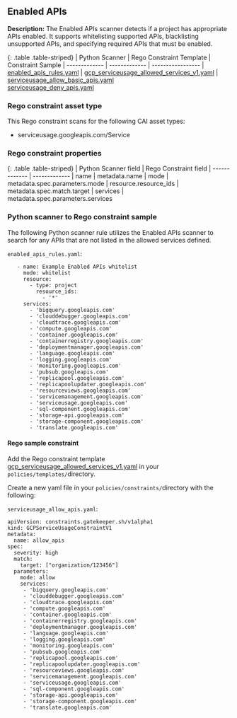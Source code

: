 ## Enabled APIs

**Description:** The Enabled APIs scanner detects if a project has appropriate 
APIs enabled. It supports whitelisting supported APIs, blacklisting unsupported 
APIs, and specifying required APIs that must be enabled.

{: .table .table-striped}
| Python Scanner | Rego Constraint Template | Constraint Sample
| ------------- | ------------- | -----------------
| [enabled_apis_rules.yaml](https://github.com/forseti-security/terraform-google-forseti/blob/master/modules/rules/templates/rules/enabled_apis_rules.yaml) | [gcp_serviceusage_allowed_services_v1.yaml](https://github.com/forseti-security/policy-library/blob/master/policies/templates/gcp_serviceusage_allowed_services_v1.yaml) | [serviceusage_allow_basic_apis.yaml](https://github.com/forseti-security/policy-library/blob/master/samples/serviceusage_allow_basic_apis.yaml)<br>[serviceusage_deny_apis.yaml](https://github.com/forseti-security/policy-library/blob/master/samples/serviceusage_deny_apis.yaml)

### Rego constraint asset type

This Rego constraint scans for the following CAI asset types:

- serviceusage.googleapis.com/Service

### Rego constraint properties

{: .table .table-striped}
| Python Scanner field | Rego Constraint field
| ------------- | -------------
| name | metadata.name
| mode | metadata.spec.parameters.mode
| resource.resource_ids | metadata.spec.match.target
| services | metadata.spec.parameters.services

### Python scanner to Rego constraint sample

The following Python scanner rule utilizes the Enabled APIs scanner to search 
for any APIs that are not listed in the allowed services defined.

`enabled_apis_rules.yaml`:
```
   - name: Example Enabled APIs whitelist
     mode: whitelist
     resource:
       - type: project
         resource_ids:
           - '*'
     services:
       - 'bigquery.googleapis.com'
       - 'clouddebugger.googleapis.com'
       - 'cloudtrace.googleapis.com'
       - 'compute.googleapis.com'
       - 'container.googleapis.com'
       - 'containerregistry.googleapis.com'
       - 'deploymentmanager.googleapis.com'
       - 'language.googleapis.com'
       - 'logging.googleapis.com'
       - 'monitoring.googleapis.com'
       - 'pubsub.googleapis.com'
       - 'replicapool.googleapis.com'
       - 'replicapoolupdater.googleapis.com'
       - 'resourceviews.googleapis.com'
       - 'servicemanagement.googleapis.com'
       - 'serviceusage.googleapis.com'
       - 'sql-component.googleapis.com'
       - 'storage-api.googleapis.com'
       - 'storage-component.googleapis.com'
       - 'translate.googleapis.com'

```

#### Rego sample constraint

Add the Rego constraint template 
[gcp_serviceusage_allowed_services_v1.yaml](https://github.com/forseti-security/policy-library/blob/master/policies/templates/gcp_serviceusage_allowed_services_v1.yaml) 
in your `policies/templates/`directory.

Create a new yaml file in your `policies/constraints/`directory with the following:

`serviceusage_allow_apis.yaml`:
```
apiVersion: constraints.gatekeeper.sh/v1alpha1
kind: GCPServiceUsageConstraintV1
metadata:
  name: allow_apis
spec:
  severity: high
  match:
    target: ["organization/123456"]
  parameters:
    mode: allow
    services:
     - 'bigquery.googleapis.com'
     - 'clouddebugger.googleapis.com'
     - 'cloudtrace.googleapis.com'
     - 'compute.googleapis.com'
     - 'container.googleapis.com'
     - 'containerregistry.googleapis.com'
     - 'deploymentmanager.googleapis.com'
     - 'language.googleapis.com'
     - 'logging.googleapis.com'
     - 'monitoring.googleapis.com'
     - 'pubsub.googleapis.com'
     - 'replicapool.googleapis.com'
     - 'replicapoolupdater.googleapis.com'
     - 'resourceviews.googleapis.com'
     - 'servicemanagement.googleapis.com'
     - 'serviceusage.googleapis.com'
     - 'sql-component.googleapis.com'
     - 'storage-api.googleapis.com'
     - 'storage-component.googleapis.com'
     - 'translate.googleapis.com'
```
